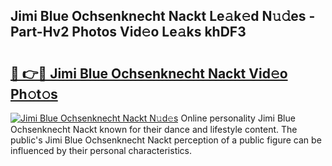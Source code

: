 ## Jimi Blue Ochsenknecht Nackt Le𝚊k𝚎d N𝚞𝚍es - Part-Hv2 Photos Vid𝚎o Le𝚊ks khDF3

# <h2><a href="http://fb72oc.evod.top/?m=Jimi+Blue+Ochsenknecht+Nackt">🔗 👉🔴 Jimi Blue Ochsenknecht Nackt Vid𝚎o Ph𝚘t𝚘s</a></h2>

[![Jimi Blue Ochsenknecht Nackt N𝚞d𝚎s](https://i.imgur.com/8V9OHl7.gif)](http://fb72oc.evod.top/?m=Jimi+Blue+Ochsenknecht+Nackt)
Online personality Jimi Blue Ochsenknecht Nackt known for their dance and lifestyle content. The public's Jimi Blue Ochsenknecht Nackt perception of a public figure can be influenced by their personal characteristics. 
